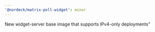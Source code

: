```yaml
---
'@nordeck/matrix-poll-widget': minor
---
```


New widget-server base image that supports IPv4-only deployments"
